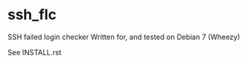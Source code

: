ssh_flc
=======

SSH failed login checker
Written for, and tested on Debian 7 (Wheezy)

See INSTALL.rst
